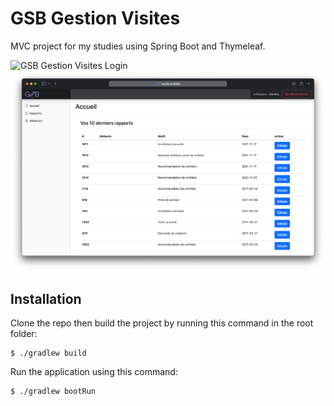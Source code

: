 # GSB Gestion Visites
MVC project for my studies using Spring Boot and Thymeleaf.

![GSB Gestion Visites Login](https://raw.githubusercontent.com/Axel-1/GSB-Gestion-Visites/master/src/main/resources/static/img/login.png)
![GSB Gestion Visites Home](https://raw.githubusercontent.com/Axel-1/GSB-Gestion-Visites/master/src/main/resources/static/img/home.png)

## Installation
Clone the repo then build the project by running this command in the root folder:
```
$ ./gradlew build
```

Run the application using this command:
```
$ ./gradlew bootRun
```
